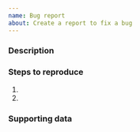```yaml
---
name: Bug report
about: Create a report to fix a bug
---
```


### Description
<!-- Briefly describe the issue you're experiencing -->

### Steps to reproduce
<!-- what you were trying to do and what happened instead. -->
1.
1.

### Supporting data
<!-- Do you have screenshots showing the problem? -->
<!-- Do you see errors in the dev console? If yes, please include a screenshot. -->
